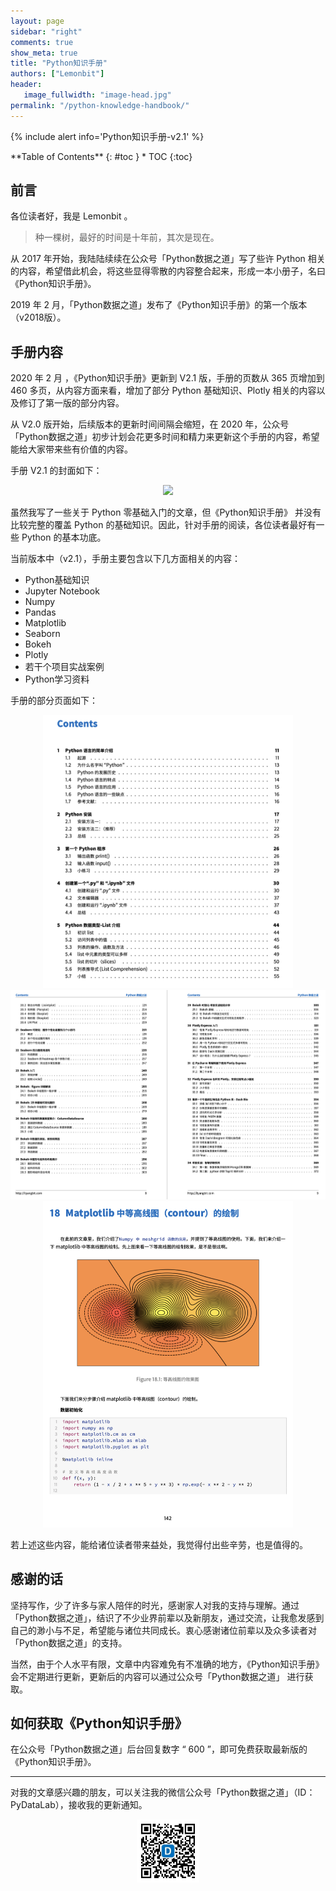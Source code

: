 ```yaml
---
layout: page
sidebar: "right"
comments: true
show_meta: true
title: "Python知识手册"
authors: ["Lemonbit"]
header:
   image_fullwidth: "image-head.jpg"
permalink: "/python-knowledge-handbook/"
---
```


{% include alert info='Python知识手册-v2.1' %}

<div class="panel radius" markdown="1">
**Table of Contents**
{: #toc }
*  TOC
{:toc}
</div>

## 前言

各位读者好，我是 Lemonbit 。

>种一棵树，最好的时间是十年前，其次是现在。

从 2017 年开始，我陆陆续续在公众号「Python数据之道」写了些许 Python 相关的内容，希望借此机会，将这些显得零散的内容整合起来，形成一本小册子，名曰《Python知识手册》。

2019 年 2 月，「Python数据之道」发布了《Python知识手册》的第一个版本（v2018版）。

## 手册内容

2020 年 2 月 ，《Python知识手册》更新到 V2.1 版，手册的页数从 365 页增加到 460 多页，从内容方面来看，增加了部分 Python 基础知识、Plotly 相关的内容以及修订了第一版的部分内容。

从 V2.0 版开始，后续版本的更新时间间隔会缩短，在 2020 年，公众号「Python数据之道」初步计划会花更多时间和精力来更新这个手册的内容，希望能给大家带来些有价值的内容。

手册 V2.1 的封面如下：

<div align="center">
    <img src="/images/pages/Python-knowledge-handbook/1.png" width="400"/>
</div>

虽然我写了一些关于 Python 零基础入门的文章，但《Python知识手册》 并没有比较完整的覆盖 Python 的基础知识。因此，针对手册的阅读，各位读者最好有一些 Python 的基本功底。

当前版本中（v2.1），手册主要包含以下几方面相关的内容：

- Python基础知识
- Jupyter Notebook
- Numpy
- Pandas
- Matplotlib
- Seaborn
- Bokeh
- Plotly
- 若干个项目实战案例
- Python学习资料

手册的部分页面如下：

<div align="center">
    <img src="/images/pages/Python-knowledge-handbook/2.png" width="400"/>
</div>

<div align="center">
    <img src="/images/pages/Python-knowledge-handbook/3.png" width="600"/>
</div>

<div align="center">
    <img src="/images/pages/Python-knowledge-handbook/4.png" width="400"/>
</div>

若上述这些内容，能给诸位读者带来益处，我觉得付出些辛劳，也是值得的。

## 感谢的话

坚持写作，少了许多与家人陪伴的时光，感谢家人对我的支持与理解。通过「Python数据之道」，结识了不少业界前辈以及新朋友，通过交流，让我愈发感到自己的渺小与不足，希望能与诸位共同成长。衷心感谢诸位前辈以及众多读者对「Python数据之道」的支持。

当然，由于个人水平有限，文章中内容难免有不准确的地方，《Python知识手册》会不定期进行更新，更新后的内容可以通过公众号「Python数据之道」 进行获取。

## 如何获取《Python知识手册》

在公众号「Python数据之道」后台回复数字 “ 600 ”，即可免费获取最新版的《Python知识手册》。

---

对我的文章感兴趣的朋友，可以关注我的微信公众号「Python数据之道」（ID：PyDataLab），接收我的更新通知。

<div align="center">
    <img src="/images/qrcode.jpg" width="20%">
</div>
